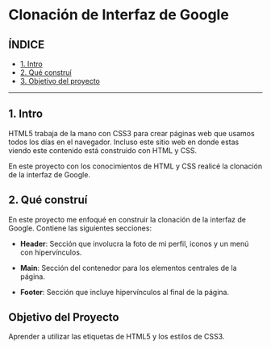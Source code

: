 # Clonación de Interfaz de Google

## ÍNDICE
* [1. Intro](https://github.com/Salmailc/googleclon/blob/main/README.md#1-intro)
* [2. Qué construí](https://github.com/Salmailc/googleclon/blob/main/README.md#2-qu%C3%A9-constru%C3%AD)
* [3. Objetivo del proyecto](https://github.com/Salmailc/googleclon/blob/main/README.md#objetivo-del-proyecto)

****
## 1. Intro
HTML5 trabaja de la mano con CSS3 para crear páginas web que usamos todos los días en el navegador. Incluso este sitio web en donde estas viendo este contenido está construido con HTML y CSS.

En este proyecto con los conocimientos de HTML y CSS realicé la clonación de la interfaz de Google.

## 2. Qué construí
En este proyecto me enfoqué en construir la clonación de la interfaz de Google. Contiene las siguientes secciones:

* **Header**: Sección que involucra la foto de mi perfil, iconos y un menú con hipervínculos.

* **Main**: Sección del contenedor para los elementos centrales de la página.

* **Footer**: Sección que incluye hipervínculos al final de la página.

## Objetivo del Proyecto
Aprender a utilizar las etiquetas de HTML5 y los estilos de CSS3.
